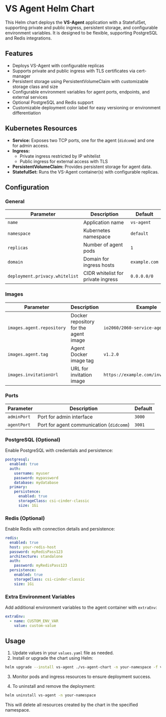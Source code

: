 # VS Agent Helm Chart

This Helm chart deploys the **VS-Agent** application with a StatefulSet, supporting private and public ingress, persistent storage, and configurable environment variables. It is designed to be flexible, supporting PostgreSQL and Redis integrations.

## Features

* Deploys VS-Agent with configurable replicas
* Supports private and public ingress with TLS certificates via cert-manager
* Persistent storage using PersistentVolumeClaim with customizable storage class and size
* Configurable environment variables for agent ports, endpoints, and external services
* Optional PostgreSQL and Redis support
* Customizable deployment color label for easy versioning or environment differentiation

## Kubernetes Resources

* **Service:** Exposes two TCP ports, one for the agent (`didcomm`) and one for admin access.
* **Ingress:**
  * Private ingress restricted by IP whitelist
  * Public ingress for external access with TLS
* **PersistentVolumeClaim:** Provides persistent storage for agent data.
* **StatefulSet:** Runs the VS-Agent container(s) with configurable replicas.

## Configuration

### General

| Parameter                      | Description                                 | Default       |
| ------------------------------ | ------------------------------------------- | ------------- |
| `name`                         | Application name                            | `vs-agent`    |
| `namespace`                    | Kubernetes namespace                        | `default`     |
| `replicas`                     | Number of agent pods                        | `1`           |
| `domain`                       | Domain for ingress hosts                    | `example.com` |
| `deployment.privacy.whitelist` | CIDR whitelist for private ingress          | `0.0.0.0/0`   |

### Images

| Parameter                 | Description                           | Example                              |
| ------------------------- | ------------------------------------- | ------------------------------------ |
| `images.agent.repository` | Docker repository for the agent image | `io2060/2060-service-agent`          |
| `images.agent.tag`        | Agent Docker image tag                | `v1.2.0`                             |
| `images.invitationUrl`    | URL for invitation image              | `https://example.com/invitation.png` |

### Ports

| Parameter   | Description                              | Default |
| ----------- | ---------------------------------------- | ------- |
| `adminPort` | Port for admin interface                 | `3000`  |
| `agentPort` | Port for agent communication (`didcomm`) | `3001`  |

### PostgreSQL (Optional)

Enable PostgreSQL with credentials and persistence:

```yaml
postgresql:
  enabled: true
  auth:
    username: myuser
    password: mypassword
    database: mydatabase
  primary:
    persistence:
      enabled: true
      storageClass: csi-cinder-classic
      size: 1Gi
```

### Redis (Optional)

Enable Redis with connection details and persistence:

```yaml
redis:
  enabled: true
  host: your-redis-host
  password: myRedisPass123
  architecture: standalone
  auth:
    password: myRedisPass123
  persistence:
    enabled: true
    storageClass: csi-cinder-classic
    size: 1Gi
```

### Extra Environment Variables

Add additional environment variables to the agent container with `extraEnv`:

```yaml
extraEnv:
  - name: CUSTOM_ENV_VAR
    value: custom-value
```

## Usage

1. Update values in your `values.yaml` file as needed.
2. Install or upgrade the chart using Helm:

```bash
helm upgrade --install vs-agent ./vs-agent-chart -n your-namespace -f values.yaml
```

3. Monitor pods and ingress resources to ensure deployment success.

4. To uninstall and remove the deployment:

```bash
helm uninstall vs-agent -n your-namespace
```

This will delete all resources created by the chart in the specified namespace.


